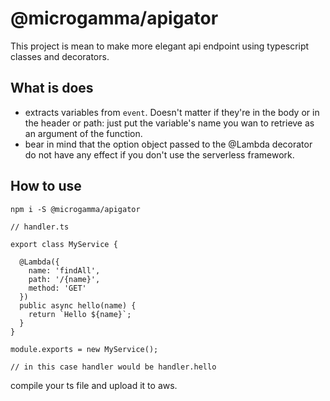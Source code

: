 # @microgamma/apigator

This project is mean to make more elegant api endpoint using typescript classes and decorators.

## What is does

- extracts variables from `event`. Doesn't matter if they're in the body or in the header or path: just put the variable's name you wan to retrieve as an argument of the function.
- bear in mind that the option object passed to the @Lambda decorator do not have any effect if you don't use the serverless framework.


## How to use
`npm i -S @microgamma/apigator`

```
// handler.ts

export class MyService {

  @Lambda({
    name: 'findAll',
    path: '/{name}',
    method: 'GET'
  })
  public async hello(name) {
    return `Hello ${name}`;
  }
}

module.exports = new MyService();

// in this case handler would be handler.hello
```

compile your ts file and upload it to aws.

